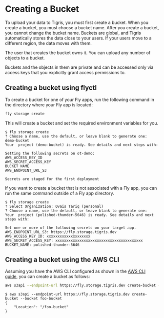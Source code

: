 # Creating a Bucket

To upload your data to Tigris, you must first create a bucket. When you create a
bucket, you must choose a bucket name. After you create a bucket, you cannot
change the bucket name. Buckets are global, and Tigris automatically stores the
data close to your users. If your users move to a different region, the data
moves with them.

The user that creates the bucket owns it. You can upload any number of objects
to a bucket.

Buckets and the objects in them are private and can be accessed only via access
keys that you explicitly grant access permissions to.

## Creating a bucket using flyctl

To create a bucket for one of your Fly apps, run the following command in the
directory where your Fly app is located:

```bash
fly storage create
```

This will create a bucket and set the required environment variables for you.

```text
$ fly storage create
? Choose a name, use the default, or leave blank to generate one: demo-bucket
Your  project (demo-bucket) is ready. See details and next steps with:

Setting the following secrets on ot-demo:
AWS_ACCESS_KEY_ID
AWS_SECRET_ACCESS_KEY
BUCKET_NAME
AWS_ENDPOINT_URL_S3

Secrets are staged for the first deployment
```

If you want to create a bucket that is not associated with a Fly app, you can
run the same command outside of a Fly app directory.

```text
$ fly storage create
? Select Organization: Ovais Tariq (personal)
? Choose a name, use the default, or leave blank to generate one:
Your  project (polished-thunder-5646) is ready. See details and next steps with:

Set one or more of the following secrets on your target app.
AWS_ENDPOINT_URL_S3: https://fly.storage.tigris.dev
AWS_ACCESS_KEY_ID: xxxxxxxxxxxxxxxxxxxx
AWS_SECRET_ACCESS_KEY: xxxxxxxxxxxxxxxxxxxxxxxxxxxxxxxxxxxxxxxx
BUCKET_NAME: polished-thunder-5646
```

## Creating a bucket using the AWS CLI

Assuming you have the AWS CLI configured as shown in the
[AWS CLI guide](../sdks/s3/aws-cli.md), you can create a bucket as follows:

```bash
aws s3api --endpoint-url https://fly.storage.tigris.dev create-bucket --bucket foo-bucket
```

```text
$ aws s3api --endpoint-url https://fly.storage.tigris.dev create-bucket --bucket foo-bucket
{
    "Location": "/foo-bucket"
}
```
